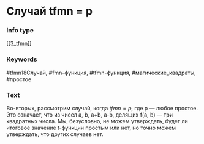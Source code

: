 # Случай tfmn = p
### Info type
[[3_tfmn]]
### Keywords
#tfmn18Случай, #fmn-функция, #tfmn-функция, #магические_квадраты, #простое
### Text
Во-вторых, рассмотрим случай, когда $tfmn = p$, где p — любое простое. Это означает, что из чисел a, b, a+b, a-b, делящих f(a, b) — три квадратных числа. Мы, безусловно, не можем утверждать, будет ли итоговое значение t-функции простым или нет, но точно можем утверждать, что других случаев нет.